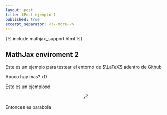 ```yaml
---
layout: post
title: 1Post ejemplo 1
published: true
excerpt_separator: <!--more-->
---
```


{% include mathjax_support.html %}

## MathJax enviroment 2

Este es un ejemplo para testear el entorno de $\LaTeX$ adentro de Github


<!--more-->

Apoco hay mas? xD
<div>

Este es un ejemploxd

$$x^2$$

Entonces es parabola

</div>
